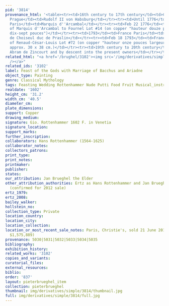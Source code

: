 ```yaml
---
pid: '3814'
provenance_html: '<table><tr><td>16th century to 17th century</td><td>Czech Republic
  Prague</td><td>Rudolf II von Habsburg</td></tr><tr><td>Until 1776</td><td>France
  Paris</td><td>Marquis d''Arcambal</td></tr><tr><td>Feb 22 1776</td><td>France Paris</td><td>Sale
  of Marquis d''Arcambal to Fournel Lot #14 (on copper "hauteur douze pouces largeur
  dix-sept pouces")</td></tr><tr><td>1793</td><td>France Paris</td><td>Renaud-César-Louis
  de Choiseul duc de Praslin</td></tr><tr><td>Feb 18 1793</td><td>France Paris</td><td>Sale
  of Renaud-César-Louis Lot #72 (on copper "hauteur onze pouces largeur quatorze pouces"
  approx. 30 x 38 cm.)</td></tr><tr><td>19th century to 20th century</td><td>France</td><td>Maurice
  Abram de Zincourt and by descent into the present owners</td></tr></table>'
related_html: "<a href='/brughel/3102'><img src='/img/derivatives/simple/3102/thumbnail.jpg'
  /></a>"
related_ids: '3102'
label: Feast of the Gods with Marriage of Bacchus and Ariadne
object_type: Painting
genre: Classical Mythology
tags: Feasting Wedding Rottenhammer Nude Putti Food Fruit Musical_instruments
realdate: '1602'
height_cm: '31.2'
width_cm: '40.5'
diameter_cm: 
plate_dimensions: 
support: Copper
drawing_medium: 
signature: Gio. Rottenhammer 1602 F. in Venetia
signature_location: 
support_marks: 
further_inscription: 
collaborators: Hans Rottenhammer (1564-1625)
collaborator_notes: 
collectors_patrons: 
print_type: 
print_notes: 
printmaker: 
publisher: 
states: 
our_attribution: Jan Brueghel the Elder
other_attribution_authorities: Ertz as Hans Rottenhammer and Jan Brueghel the Elder
  (confirmed for 2012 sale)
ertz_1979: 
ertz_2008: 
bailey_walker: 
hollstein_no: 
collection_type: Private
location_country: 
location_city: 
location_collection: 
location_or_most_recent_sale_notes: Paris, Christie's, sold 21 June 2012, lot 15 (for
  $1,575,889)
provenance: 5030|5031|5032|5033|5034|5035
bibliography: 
exhibition_history: 
related_works: '3102'
copies_and_variants: 
curatorial_files: 
external_resources: 
biblio: 
order: '837'
layout: pieterbrueghel_item
collection: pieterbrueghel
thumbnail: img/derivatives/simple/3814/thumbnail.jpg
full: img/derivatives/simple/3814/full.jpg
---
```

